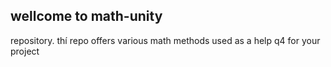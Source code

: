 



## wellcome to math-unity
repository. thí repo offers various math methods used as a help q4
for your project 